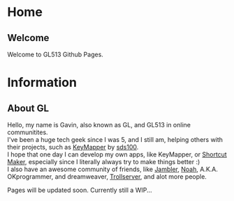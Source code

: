 # Home
## Welcome

Welcome to GL513 Github Pages.

# Information
## About GL
Hello, my name is Gavin, also known as GL, and GL513 in online communitites.<br>
I've been a huge tech geek since I was 5, and I still am, helping others with their projects, such as [KeyMapper](https://play.google.com/store/apps/details?id=io.github.sds100.keymapper&hl=en_US&gl=US) by [sds100](https://github.com/sds100/).<br>
I hope that one day I can develop my own apps, like KeyMapper, or [Shortcut Maker](https://play.google.com/store/apps/details?id=rk.android.app.shortcutmaker&hl=en_US&gl=US), especially since I literally always try to make things better :)<br>
I also have an awesome community of friends, like [Jambler](https://gitlab.com/jambl3r), [Noah](https://github.com/noahtheprogrammer), A.K.A. OKprogrammer, and dreamweaver, [Trollserver](https://www.youtube.com/channel/UCljg1FH1B_ju2D_NfqAYjDw), and alot more people.<br>

Pages will be updated soon. Currently still a WIP...




